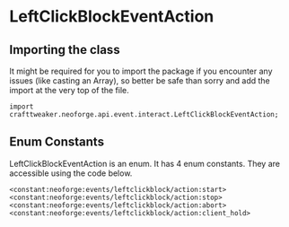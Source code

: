 # LeftClickBlockEventAction

## Importing the class

It might be required for you to import the package if you encounter any issues (like casting an Array), so better be safe than sorry and add the import at the very top of the file.
```zenscript
import crafttweaker.neoforge.api.event.interact.LeftClickBlockEventAction;
```


## Enum Constants

LeftClickBlockEventAction is an enum. It has 4 enum constants. They are accessible using the code below.

```zenscript
<constant:neoforge:events/leftclickblock/action:start>
<constant:neoforge:events/leftclickblock/action:stop>
<constant:neoforge:events/leftclickblock/action:abort>
<constant:neoforge:events/leftclickblock/action:client_hold>
```

